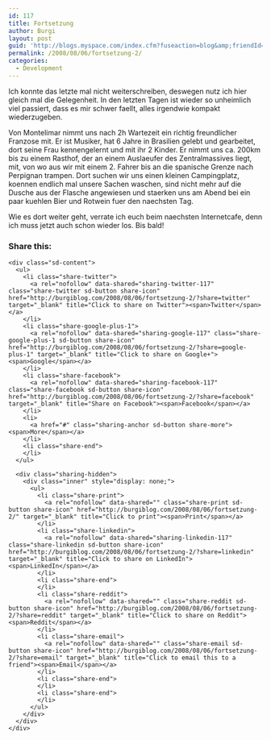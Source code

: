 ```yaml
---
id: 117
title: Fortsetzung
author: Burgi
layout: post
guid: 'http://blogs.myspace.com/index.cfm?fuseaction=blog&amp;friendId=11116526'
permalink: /2008/08/06/fortsetzung-2/
categories:
  - Development
---
```

<p class="wp-flattr-button">
  <a class="FlattrButton" style="display:none;" href="http://burgiblog.com/2008/08/06/fortsetzung-2/" title=" Fortsetzung" rev="flattr;uid:BurkhardR;language:en_GB;category:audio;tags:blog;button:compact;">Ich konnte das letzte mal nicht weiterschreiben, deswegen nutz ich hier gleich mal die Gelegenheit. In den letzten Tagen ist wieder so unheimlich viel passiert, dass es mir schwer faellt,...</a>
</p>

Ich konnte das letzte mal nicht weiterschreiben, deswegen nutz ich hier gleich mal die Gelegenheit. In den letzten Tagen ist wieder so unheimlich viel passiert, dass es mir schwer faellt, alles irgendwie kompakt wiederzugeben.

Von Montelimar nimmt uns nach 2h Wartezeit ein richtig freundlicher Franzose mit. Er ist Musiker, hat 6 Jahre in Brasilien gelebt und gearbeitet, dort seine Frau kennengelernt und mit ihr 2 Kinder. Er nimmt uns ca. 200km bis zu einem Rasthof, der an einem Auslaeufer des Zentralmassives liegt, mit, von wo aus wir mit einem 2. Fahrer bis an die spanische Grenze nach Perpignan trampen. Dort suchen wir uns einen kleinen Campingplatz, koennen endlich mal unsere Sachen waschen, sind nicht mehr auf die Dusche aus der Flasche angewiesen und staerken uns am Abend bei ein paar kuehlen Bier und Rotwein fuer den naechsten Tag.

Wie es dort weiter geht, verrate ich euch beim naechsten Internetcafe, denn ich muss jetzt auch schon wieder los. Bis bald!

<div class="sharedaddy sd-sharing-enabled">
  <div class="robots-nocontent sd-block sd-social sd-social-icon-text sd-sharing">
    <h3 class="sd-title">
      Share this:
    </h3>
    
    <div class="sd-content">
      <ul>
        <li class="share-twitter">
          <a rel="nofollow" data-shared="sharing-twitter-117" class="share-twitter sd-button share-icon" href="http://burgiblog.com/2008/08/06/fortsetzung-2/?share=twitter" target="_blank" title="Click to share on Twitter"><span>Twitter</span></a>
        </li>
        <li class="share-google-plus-1">
          <a rel="nofollow" data-shared="sharing-google-117" class="share-google-plus-1 sd-button share-icon" href="http://burgiblog.com/2008/08/06/fortsetzung-2/?share=google-plus-1" target="_blank" title="Click to share on Google+"><span>Google</span></a>
        </li>
        <li class="share-facebook">
          <a rel="nofollow" data-shared="sharing-facebook-117" class="share-facebook sd-button share-icon" href="http://burgiblog.com/2008/08/06/fortsetzung-2/?share=facebook" target="_blank" title="Share on Facebook"><span>Facebook</span></a>
        </li>
        <li>
          <a href="#" class="sharing-anchor sd-button share-more"><span>More</span></a>
        </li>
        <li class="share-end">
        </li>
      </ul>
      
      <div class="sharing-hidden">
        <div class="inner" style="display: none;">
          <ul>
            <li class="share-print">
              <a rel="nofollow" data-shared="" class="share-print sd-button share-icon" href="http://burgiblog.com/2008/08/06/fortsetzung-2/" target="_blank" title="Click to print"><span>Print</span></a>
            </li>
            <li class="share-linkedin">
              <a rel="nofollow" data-shared="sharing-linkedin-117" class="share-linkedin sd-button share-icon" href="http://burgiblog.com/2008/08/06/fortsetzung-2/?share=linkedin" target="_blank" title="Click to share on LinkedIn"><span>LinkedIn</span></a>
            </li>
            <li class="share-end">
            </li>
            <li class="share-reddit">
              <a rel="nofollow" data-shared="" class="share-reddit sd-button share-icon" href="http://burgiblog.com/2008/08/06/fortsetzung-2/?share=reddit" target="_blank" title="Click to share on Reddit"><span>Reddit</span></a>
            </li>
            <li class="share-email">
              <a rel="nofollow" data-shared="" class="share-email sd-button share-icon" href="http://burgiblog.com/2008/08/06/fortsetzung-2/?share=email" target="_blank" title="Click to email this to a friend"><span>Email</span></a>
            </li>
            <li class="share-end">
            </li>
            <li class="share-end">
            </li>
          </ul>
        </div>
      </div>
    </div>
  </div>
</div>
